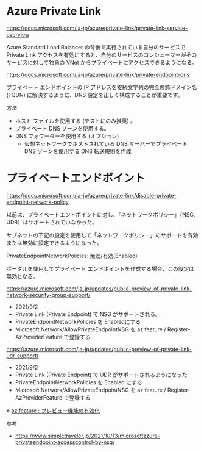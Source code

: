 # Azure Private Link

https://docs.microsoft.com/ja-jp/azure/private-link/private-link-service-overview

Azure Standard Load Balancer の背後で実行されている自分のサービスで Private Link アクセスを有効にすると、自分のサービスのコンシューマーがそのサービスに対して独自の VNet からプライベートにアクセスできるようになる。

https://docs.microsoft.com/ja-jp/azure/private-link/private-endpoint-dns

プライベート エンドポイントの IP アドレスを接続文字列の完全修飾ドメイン名 (FQDN) に解決するように、DNS 設定を正しく構成することが重要です。

方法

- ホスト ファイルを使用する (テストにのみ推奨) 。
- プライベート DNS ゾーンを使用する。
- DNS フォワーダーを使用する (オプション) 
  - 仮想ネットワークでホストされている DNS サーバーでプライベート DNS ゾーンを使用する DNS 転送規則を作成


# プライベートエンドポイント

https://docs.microsoft.com/ja-jp/azure/private-link/disable-private-endpoint-network-policy

以前は、プライベートエンドポイントに対し、「ネットワークポリシー」（NSG, UDR）はサポートされていなかった。

サブネットの下記の設定を使用して「ネットワークポリシー」のサポートを有効または無効に設定できるようになった。

PrivateEndpointNetworkPolicies: 無効/有効(Enabled)

ポータルを使用してプライベート エンドポイントを作成する場合、この設定は無効となる。

https://azure.microsoft.com/ja-jp/updates/public-preview-of-private-link-network-security-group-support/

- 2021/9/2
- Private Link (Private Endpoint) で NSG がサポートされる。
- PrivateEndpointNetworkPolicies を Enabledにする
- Microsoft.Network/AllowPrivateEndpointNSG を az feature / Register-AzProviderFeature で登録する

https://azure.microsoft.com/ja-jp/updates/public-preview-of-private-link-udr-support/

- 2021/9/2
- Private Link (Private Endpoint) で UDR がサポートされるようになった
- PrivateEndpointNetworkPolicies を Enabled にする
- Microsoft.Network/AllowPrivateEndpointNSG を az feature / Register-AzProviderFeature で登録する

※ [az feature : プレビュー機能の有効化](https://docs.microsoft.com/ja-jp/cli/azure/feature?view=azure-cli-latest)

参考

- https://www.simpletraveler.jp/2021/10/13/microsoftazure-privateendpoint-accesscontrol-by-nsg/
